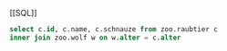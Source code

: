 [[SQL]]
```SQL
select c.id, c.name, c.schnauze from zoo.raubtier c
inner join zoo.wolf w on w.alter = c.alter 
```